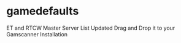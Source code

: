 # gamedefaults
ET and RTCW Master Server List Updated
Drag and Drop it to your Gamscanner Installation 
